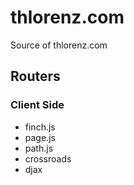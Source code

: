 thlorenz.com
============

Source of thlorenz.com

## Routers 

### Client Side

- finch.js
- page.js
- path.js
- crossroads
- djax

